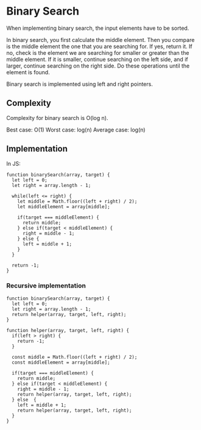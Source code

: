 # Binary Search

When implementing binary search, the input elements have to be sorted.

In binary search, you first calculate the middle element. Then you compare is the middle element the one
that you are searching for. If yes, return it. If no, check is the element we are searching for smaller or
greater than the middle element. If it is smaller, continue searching on the left side, and if larger,
continue searching on the right side. Do these operations until the element is found.

Binary search is implemented using left and right pointers.

## Complexity 

Complexity for binary search is O(log n).

Best case: O(1)
Worst case: log(n)
Average case: log(n)

## Implementation

In JS:

```
function binarySearch(array, target) {
  let left = 0;
  let right = array.length - 1;
  
  while(left <= right) {
    let middle = Math.floor((left + right) / 2);
    let middleElement = array[middle];
    
    if(target === middleElement) {
      return middle;
    } else if(target < middleElement) {
      right = middle - 1;
    } else {
      left = middle + 1;
    }
  }
  
  return -1;
}
```

### Recursive implementation

```
function binarySearch(array, target) {
  let left = 0;
  let right = array.length - 1;
  return helper(array, target, left, right);
}

function helper(array, target, left, right) {
  if(left > right) {
  	return -1;
  }
  
  const middle = Math.floor((left + right) / 2);
  const middleElement = array[middle];
  
  if(target === middleElement) {
  	return middle;
  } else if(target < middleElement) {
  	right = middle - 1;
    return helper(array, target, left, right);
  } else  {
  	left = middle + 1;
    return helper(array, target, left, right);
  }
}
```
